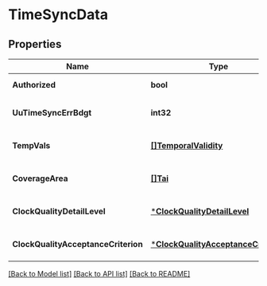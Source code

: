 # TimeSyncData

## Properties
Name | Type | Description | Notes
------------ | ------------- | ------------- | -------------
**Authorized** | **bool** |  | [default to null]
**UuTimeSyncErrBdgt** | **int32** |  | [optional] [default to null]
**TempVals** | [**[]TemporalValidity**](TemporalValidity.md) |  | [optional] [default to null]
**CoverageArea** | [**[]Tai**](Tai.md) |  | [optional] [default to null]
**ClockQualityDetailLevel** | [***ClockQualityDetailLevel**](ClockQualityDetailLevel.md) |  | [optional] [default to null]
**ClockQualityAcceptanceCriterion** | [***ClockQualityAcceptanceCriterion**](ClockQualityAcceptanceCriterion.md) |  | [optional] [default to null]

[[Back to Model list]](../README.md#documentation-for-models) [[Back to API list]](../README.md#documentation-for-api-endpoints) [[Back to README]](../README.md)

